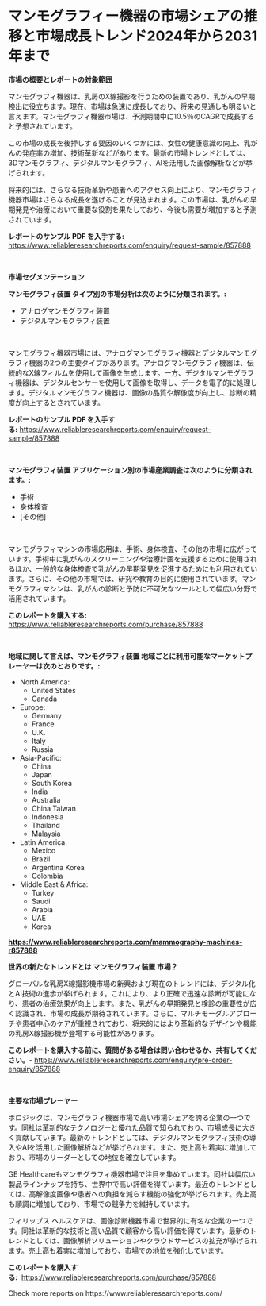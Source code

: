 <p><h1>マンモグラフィー機器の市場シェアの推移と市場成長トレンド2024年から2031年まで</h1></p><p><strong>市場の概要とレポートの対象範囲</strong></p>
<p><p>マンモグラフィ機器は、乳房のX線撮影を行うための装置であり、乳がんの早期検出に役立ちます。現在、市場は急速に成長しており、将来の見通しも明るいと言えます。マンモグラフィ機器市場は、予測期間中に10.5％のCAGRで成長すると予想されています。</p><p>この市場の成長を後押しする要因のいくつかには、女性の健康意識の向上、乳がんの発症率の増加、技術革新などがあります。最新の市場トレンドとしては、3Dマンモグラフィ、デジタルマンモグラフィ、AIを活用した画像解析などが挙げられます。</p><p>将来的には、さらなる技術革新や患者へのアクセス向上により、マンモグラフィ機器市場はさらなる成長を遂げることが見込まれます。この市場は、乳がんの早期発見や治療において重要な役割を果たしており、今後も需要が増加すると予測されています。</p></p>
<p><strong>レポートのサンプル PDF を入手する:</strong> <a href="https://www.reliableresearchreports.com/enquiry/request-sample/857888">https://www.reliableresearchreports.com/enquiry/request-sample/857888</a></p>
<p>&nbsp;</p>
<p><strong>市場セグメンテーション</strong></p>
<p><strong>マンモグラフィ装置 タイプ別の市場分析は次のように分類されます。:</strong></p>
<p><ul><li>アナログマンモグラフィ装置</li><li>デジタルマンモグラフィ装置</li></ul></p>
<p>&nbsp;</p>
<p><p>マンモグラフィ機器市場には、アナログマンモグラフィ機器とデジタルマンモグラフィ機器の2つの主要タイプがあります。アナログマンモグラフィ機器は、伝統的なX線フィルムを使用して画像を生成します。一方、デジタルマンモグラフィ機器は、デジタルセンサーを使用して画像を取得し、データを電子的に処理します。デジタルマンモグラフィ機器は、画像の品質や解像度が向上し、診断の精度が向上するとされています。</p></p>
<p><strong>レポートのサンプル PDF を入手する:</strong>&nbsp;<a href="https://www.reliableresearchreports.com/enquiry/request-sample/857888">https://www.reliableresearchreports.com/enquiry/request-sample/857888</a></p>
<p>&nbsp;</p>
<p><strong> マンモグラフィ装置 アプリケーション別の市場産業調査は次のように分類されます。:</strong></p>
<p><ul><li>手術</li><li>身体検査</li><li>[その他]</li></ul></p>
<p>&nbsp;</p>
<p><p>マンモグラフィマシンの市場応用は、手術、身体検査、その他の市場に広がっています。手術中に乳がんのスクリーニングや治療計画を支援するために使用されるほか、一般的な身体検査で乳がんの早期発見を促進するためにも利用されています。さらに、その他の市場では、研究や教育の目的に使用されています。マンモグラフィマシンは、乳がんの診断と予防に不可欠なツールとして幅広い分野で活用されています。</p></p>
<p><strong>このレポートを購入する:</strong>&nbsp; <a href="https://www.reliableresearchreports.com/purchase/857888">https://www.reliableresearchreports.com/purchase/857888</a></p>
<p>&nbsp;</p>
<p><strong>地域に関して言えば、マンモグラフィ装置 地域ごとに利用可能なマーケットプレーヤーは次のとおりです。:</strong></p>
<p><ul>
    <li>
        North America:
        <ul>
            <li>United States</li>
            <li>Canada</li>
        </ul>
    </li>
    <li>
        Europe:
        <ul>
            <li>Germany</li>
            <li>France</li>
            <li>U.K.</li>
            <li>Italy</li>
            <li>Russia</li>
        </ul>
    </li>
    <li>
        Asia-Pacific:
        <ul>
            <li>China</li>
            <li>Japan</li>
            <li>South Korea</li>
            <li>India</li>
            <li>Australia</li>
            <li>China Taiwan</li>
            <li>Indonesia</li>
            <li>Thailand</li>
            <li>Malaysia</li>
        </ul>
    </li>
    <li>
        Latin America:
        <ul>
            <li>Mexico</li>
            <li>Brazil</li>
            <li>Argentina Korea</li>
            <li>Colombia</li>
        </ul>
    </li>
    <li>
        Middle East & Africa:
        <ul>
            <li>Turkey</li>
            <li>Saudi</li>
            <li>Arabia</li>
            <li>UAE</li>
            <li>Korea</li>
        </ul>
    </li>
    </ul></p>
<p><strong><a href="https://www.reliableresearchreports.com/mammography-machines-r857888">https://www.reliableresearchreports.com/mammography-machines-r857888</a></strong>&nbsp;</p>
<p><strong>世界の新たなトレンドとは マンモグラフィ装置 市場？</strong></p>
<p><p>グローバルな乳房X線撮影機市場の新興および現在のトレンドには、デジタル化とAI技術の進歩が挙げられます。これにより、より正確で迅速な診断が可能になり、患者の治療効果が向上します。また、乳がんの早期発見と検診の重要性が広く認識され、市場の成長が期待されています。さらに、マルチモーダルアプローチや患者中心のケアが重視されており、将来的にはより革新的なデザインや機能の乳房X線撮影機が登場する可能性があります。</p></p>
<p><strong>このレポートを購入する前に、質問がある場合は問い合わせるか、共有してください。</strong>- <a href="https://www.reliableresearchreports.com/enquiry/pre-order-enquiry/857888">https://www.reliableresearchreports.com/enquiry/pre-order-enquiry/857888</a></p>
<p>&nbsp;</p>
<p><strong>主要な市場プレーヤー</strong></p>
<p><p>ホロジックは、マンモグラフィ機器市場で高い市場シェアを誇る企業の一つです。同社は革新的なテクノロジーと優れた品質で知られており、市場成長に大きく貢献しています。最新のトレンドとしては、デジタルマンモグラフィ技術の導入やAIを活用した画像解析などが挙げられます。また、売上高も着実に増加しており、市場のリーダーとしての地位を確立しています。</p><p>GE Healthcareもマンモグラフィ機器市場で注目を集めています。同社は幅広い製品ラインナップを持ち、世界中で高い評価を得ています。最近のトレンドとしては、高解像度画像や患者への負担を減らす機能の強化が挙げられます。売上高も順調に増加しており、市場での競争力を維持しています。</p><p>フィリップス ヘルスケアは、画像診断機器市場で世界的に有名な企業の一つです。同社は革新的な技術と高い品質で顧客から高い評価を得ています。最新のトレンドとしては、画像解析ソリューションやクラウドサービスの拡充が挙げられます。売上高も着実に増加しており、市場での地位を強化しています。</p></p>
<p><strong>このレポートを購入する:</strong>&nbsp;&nbsp;<a href="https://www.reliableresearchreports.com/purchase/857888">https://www.reliableresearchreports.com/purchase/857888</a></p>
<p>Check more reports on https://www.reliableresearchreports.com/</p>